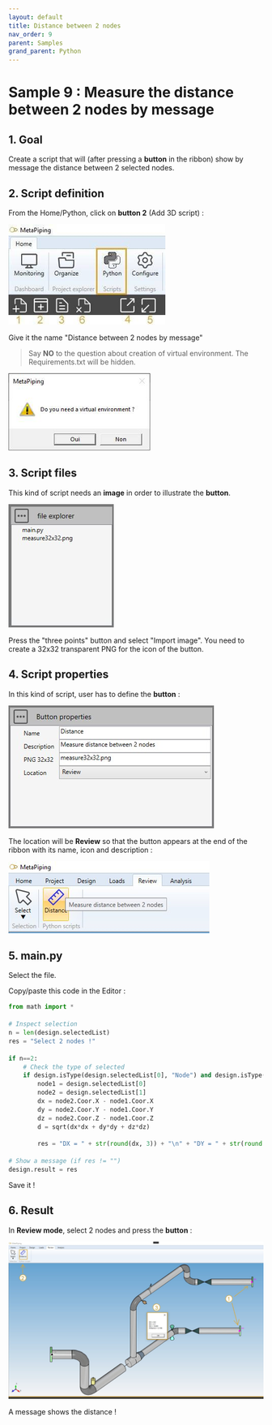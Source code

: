 ```yaml
---
layout: default
title: Distance between 2 nodes
nav_order: 9
parent: Samples
grand_parent: Python
---
```


# Sample 9 : Measure the distance between 2 nodes by message

## 1. Goal

Create a script that will (after pressing a **button** in the ribbon) show by message the distance between 2 selected nodes.


## 2. Script definition

From the Home/Python, click on **button 2** (Add 3D script) :

![Image](../../Images/PythonMenu.jpg)

Give it the name "Distance between 2 nodes by message"

>Say **NO** to the question about creation of virtual environment. The Requirements.txt will be hidden.

![Image](../../Images/PythonMenu1.jpg)

## 3. Script files

This kind of script needs an **image** in order to illustrate the **button**.

![Image](../../Images/PythonSample8_3.jpg)

Press the "three points" button and select "Import image". You need to create a 32x32 transparent PNG for the icon of the button.

## 4. Script properties

In this kind of script, user has to define the **button** :

![Image](../../Images/PythonSample8_4.jpg)

The location will be **Review** so that the button appears at the end of the ribbon with its name, icon and description :

![Image](../../Images/PythonSample8_1.jpg)

## 5. main.py

Select the file.

Copy/paste this code in the Editor :

```python
from math import *

# Inspect selection
n = len(design.selectedList)
res = "Select 2 nodes !"

if n==2:
    # Check the type of selected
    if design.isType(design.selectedList[0], "Node") and design.isType(design.selectedList[1], "Node"):
        node1 = design.selectedList[0]
        node2 = design.selectedList[1]
        dx = node2.Coor.X - node1.Coor.X
        dy = node2.Coor.Y - node1.Coor.Y
        dz = node2.Coor.Z - node1.Coor.Z
        d = sqrt(dx*dx + dy*dy + dz*dz)

        res = "DX = " + str(round(dx, 3)) + "\n" + "DY = " + str(round(dy, 3)) + "\n" + "DZ = " + str(round(dz, 3)) + "\n" + "Distance = " + str(round(d, 3))

# Show a message (if res != "")
design.result = res
```

Save it !

## 6. Result

In **Review mode**, select 2 nodes and press the **button** :

![Image](../../Images/PythonSample8_2.jpg)

A message shows the distance !